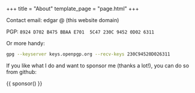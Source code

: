 +++
title = "About"
template_page = "page.html"
+++

Contact email: edgar @ (this website domain)

PGP: `8924 D702 B475 BBAA E701  5C47 230C 9452 0D02 6311`

Or more handy:

```bash
gpg --keyserver keys.openpgp.org --recv-keys 230C94520D026311
```

If you like what I do and want to sponsor me (thanks a lot!), you can do so from github:

{{ sponsor() }}
